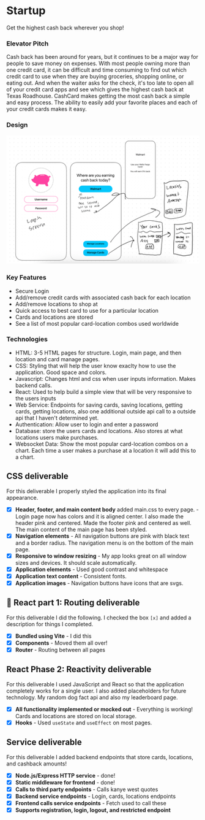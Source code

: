 # Startup
Get the highest cash back wherever you shop! 

### Elevator Pitch

Cash back has been around for years, but it continues to be a major way for people to save money on expenses. 
With most people owning more than one credit card, it can be difficult and time consuming to find out which 
credit card to use when they are buying groceries, shopping online, or eating out. And when the waiter asks 
for the check, it's too late to open all of your credit card apps and see which gives the highest cash back 
at Texas Roadhouse. CashCard makes getting the most cash back a simple and easy process. The ability to easily
add your favorite places and each of your credit cards makes it easy. 

### Design

![Mock](cardcashMockUI.jpeg)

### Key Features
- Secure Login
- Add/remove credit cards with associated cash back for each location
- Add/remove locations to shop at
- Quick access to best card to use for a particular location
- Cards and locations are stored
- See a list of most popular card-location combos used worldwide

### Technologies

- HTML: 3-5 HTML pages for structure. Login, main page, and then location and card manage pages. 
- CSS: Styling that will help the user know exaclty how to use the application. Good space and colors.
- Javascript: Changes html and css when user inputs information. Makes backend calls. 
- React: Used to help build a simple view that will be very responsive to the users inputs
- Web Service: Endpoints for saving cards, saving locations, getting cards, getting locations, also one additional
 outside api call to a outside api that I haven't determined yet. 
- Authentication: Allow user to login and enter a password
- Database: store the users cards and locations. Also stores at what locations users make purchases. 
- Websocket Data: Show the most popular card-location combos on a chart. Each time a user makes a purchase at a location it 
will add this to a chart.  

## CSS deliverable

For this deliverable I properly styled the application into its final appearance.

- [x] **Header, footer, and main content body** added main.css to every page. 
-Login page now has colors and it is aligned center. I also made the header pink and centered. Made the footer pink and centered as well. The main content of the main page has been styled. 
- [x] **Navigation elements** - All navigation buttons are pink with black text and a border radius. The navigation menu is on the bottom of the main page. 
- [x] **Responsive to window resizing** - My app looks great on all window sizes and devices. It should scale automatically. 
- [x] **Application elements** - Used good contrast and whitespace
- [x] **Application text content** - Consistent fonts. 
- [x] **Application images** - Navigation buttons have icons that are svgs. 

## 🚀 React part 1: Routing deliverable

For this deliverable I did the following. I checked the box `[x]` and added a description for things I completed.

- [x] **Bundled using Vite** - I did this
- [x] **Components** - Moved them all over! 
- [x] **Router** - Routing between all pages

## React Phase 2: Reactivity deliverable

For this deliverable I used JavaScript and React so that the application completely works for a single user. I also added placeholders for future technology. My random dog fact api and also my leaderboard page. 

- [x] **All functionality implemented or mocked out** - Everything is working! Cards and locations are stored on local storage.
- [x] **Hooks** - Used `useState` and `useEffect` on most pages.

## Service deliverable

For this deliverable I added backend endpoints that store cards, locations, and cashback amounts!

- [x] **Node.js/Express HTTP service** - done!
- [x] **Static middleware for frontend** - done!
- [x] **Calls to third party endpoints** - Calls kanye west quotes
- [x] **Backend service endpoints** - Login, cards, locations endpoints
- [x] **Frontend calls service endpoints** - Fetch used to call these
- [x] **Supports registration, login, logout, and restricted endpoint**